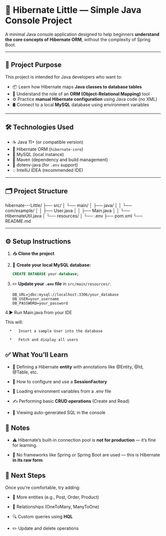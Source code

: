 # 🧠 Hibernate Little — Simple Java Console Project

A minimal Java console application designed to help beginners **understand the core concepts of Hibernate ORM**, without the complexity of Spring Boot.

---

## 🎯 Project Purpose

This project is intended for Java developers who want to:

- 📦 Learn how Hibernate maps **Java classes to database tables**
- 🧩 Understand the role of an **ORM (Object-Relational Mapping)** tool
- ⚙️ Practice **manual Hibernate configuration** using Java code (no XML)
- 🛢️ Connect to a local **MySQL** database using environment variables

---

## 🛠️ Technologies Used

- ☕ Java 11+ (or compatible version)
- 🔄 Hibernate ORM (`hibernate-core`)
- 🐬 MySQL (local instance)
- 🧰 Maven (dependency and build management)
- 🌿 dotenv-java (for `.env` support)
- 💡 IntelliJ IDEA (recommended IDE)

---

## 🗂️ Project Structure

hibernate---Little/ ├── src/ │ └── main/ │ ├── java/ │ │ └── com/example/ │ │ ├── User.java │ │ ├── Main.java │ │ └── HibernateUtil.java │ └── resources/ │ └── .env ├── pom.xml └── README.md

---

## ⚙️ Setup Instructions

1. 📥 **Clone the project**

2. 🐬 **Create your local MySQL database:**

   ```sql
   CREATE DATABASE your-database;

3. ✏️ **Update your `.env` file** in `src/main/resources/`:

   ```env
   DB_URL=jdbc:mysql://localhost:3306/your_database
   DB_USER=your_username
   DB_PASSWORD=your_password
   
4.▶️ Run Main.java from your IDE

  This will:
      
      *   Insert a sample User into the database
          
      *   Fetch and display all users
        

✅ What You’ll Learn
-------------------

*   📌 Defining a Hibernate **entity** with annotations like @Entity, @Id, @Table, etc.
    
*   🧠 How to configure and use a **SessionFactory**
    
*   🔐 Loading environment variables from a .env file
    
*   ✍️ Performing basic **CRUD operations** (Create and Read)
    
*   👀 Viewing auto-generated SQL in the console
    

📌 Notes
--------

*   ⚠️ Hibernate’s built-in connection pool is **not for production** — it’s fine for learning.
    
*   🧼 No frameworks like Spring or Spring Boot are used — this is Hibernate **in its raw form**.
    

🚀 Next Steps
-------------

Once you’re comfortable, try adding:

*   🔗 More entities (e.g., Post, Order, Product)
    
*   🔄 Relationships (OneToMany, ManyToOne)
    
*   🔍 Custom queries using **HQL**
    
*   ✏️ Update and delete operations
